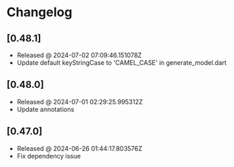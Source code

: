 # Changelog

## [0.48.1]

- Released @ 2024-07-02 07:09:46.151078Z
- Update default keyStringCase to 'CAMEL_CASE' in generate_model.dart

## [0.48.0]

- Released @ 2024-07-01 02:29:25.995312Z
- Update annotations

## [0.47.0]

- Released @ 2024-06-26 01:44:17.803576Z
- Fix dependency issue
